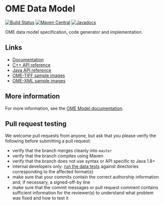 # OME Data Model

[![Build Status](https://travis-ci.org/ome/ome-model.png)](http://travis-ci.org/ome/ome-model)
[![Maven Central](https://img.shields.io/maven-central/v/org.openmicroscopy/ome-xml.svg)](http://search.maven.org/#search%7Cgav%7C1%7Cg%3A%22org.openmicroscopy%22%20AND%20a%3A%22ome-xml%22)
[![Javadocs](http://javadoc.io/badge/org.openmicroscopy/ome-xml.svg)](http://javadoc.io/doc/org.openmicroscopy/ome-xml) 

OME data model specification, code generator and implementation.

Links
-----

- [Documentation](https://docs.openmicroscopy.org/latest/ome-model/)
- [C++ API reference](http://www.openmicroscopy.org/site/support/ome-files-cpp/ome-xml/api/html/namespaces.html)
- [Java API reference](http://javadoc.io/doc/org.openmicroscopy/ome-xml/)
- [OME-TIFF sample images](https://downloads.openmicroscopy.org/images/OME-TIFF/)
- [OME-XML sample images](https://downloads.openmicroscopy.org/images/OME-XML/)

More information
----------------

For more information, see the [OME Model documentation](https://docs.openmicroscopy.org/latest/ome-model/).

Pull request testing
--------------------

We welcome pull requests from anyone, but ask that you please verify the
following before submitting a pull request:

 * verify that the branch merges cleanly into ```master```
 * verify that the branch compiles using Maven
 * verify that the branch does not use syntax or API specific to Java 1.8+
 * internal developers only: [run the data
   tests](https://docs.openmicroscopy.org/latest/bio-formats/developers/commit-testing.html)
   against directories corresponding to the affected format(s)
 * make sure that your commits contain the correct authorship information and,
   if necessary, a signed-off-by line
 * make sure that the commit messages or pull request comment contains
   sufficient information for the reviewer(s) to understand what problem was
   fixed and how to test it
